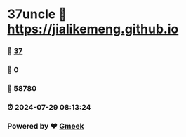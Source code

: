 # 37uncle :link: https://jialikemeng.github.io 
### :page_facing_up: [37](https://jialikemeng.github.io/tag.html) 
### :speech_balloon: 0 
### :hibiscus: 58780 
### :alarm_clock: 2024-07-29 08:13:24 
### Powered by :heart: [Gmeek](https://github.com/Meekdai/Gmeek)
